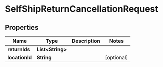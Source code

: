 
# SelfShipReturnCancellationRequest

## Properties
Name | Type | Description | Notes
------------ | ------------- | ------------- | -------------
**returnIds** | **List&lt;String&gt;** |  | 
**locationId** | **String** |  |  [optional]



